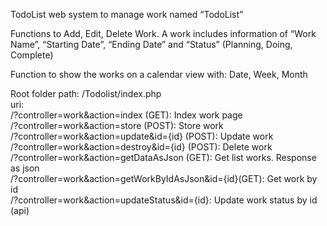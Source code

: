 TodoList
web system to manage work named “TodoList”

Functions to Add, Edit, Delete Work. A work includes information of “Work Name”, “Starting
Date”, “Ending Date” and “Status” (Planning, Doing, Complete)

Function to show the works on a calendar view with: Date, Week, Month

Root folder path: /Todolist/index.php
<br />
uri:<br />
/?controller=work&action=index (GET): Index work page<br />
/?controller=work&action=store (POST): Store work<br />
/?controller=work&action=update&id={id} (POST): Update work <br />
/?controller=work&action=destroy&id={id} (POST): Delete work <br />
/?controller=work&action=getDataAsJson (GET): Get list works. Response as json <br />
/?controller=work&action=getWorkByIdAsJson&id={id}(GET): Get work by id <br />
/?controller=work&action=updateStatus&id={id}: Update work status by id (api) <br />